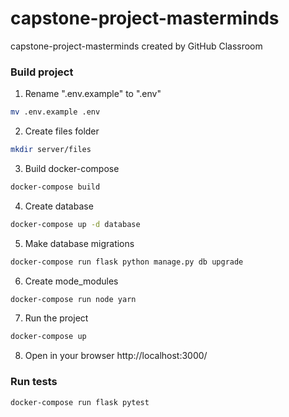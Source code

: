 # capstone-project-masterminds
capstone-project-masterminds created by GitHub Classroom

### Build project

1. Rename ".env.example" to ".env"
```bash
mv .env.example .env
```
2. Create files folder
```bash
mkdir server/files
```

3. Build docker-compose
```bash
docker-compose build
```

4. Create database
```bash
docker-compose up -d database
```

5. Make database migrations
```bash
docker-compose run flask python manage.py db upgrade
```

6. Create mode_modules
```bash
docker-compose run node yarn
```

7. Run the project
```bash
docker-compose up
```

8. Open in your browser http://localhost:3000/

### Run tests

```bash
docker-compose run flask pytest
```
